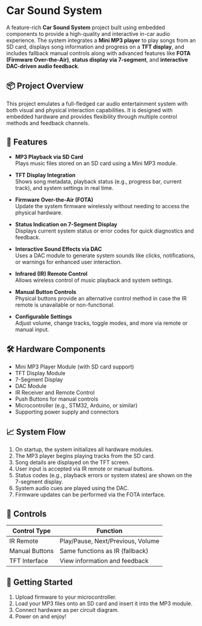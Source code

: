 # Car Sound System

A feature-rich **Car Sound System** project built using embedded components to provide a high-quality and interactive in-car audio experience. The system integrates a **Mini MP3 player** to play songs from an SD card, displays song information and progress on a **TFT display**, and includes fallback manual controls along with advanced features like **FOTA (Firmware Over-the-Air)**, **status display via 7-segment**, and **interactive DAC-driven audio feedback**.

## 📦 Project Overview

This project emulates a full-fledged car audio entertainment system with both visual and physical interaction capabilities. It is designed with embedded hardware and provides flexibility through multiple control methods and feedback channels.

## 🎵 Features

- **MP3 Playback via SD Card**  
  Plays music files stored on an SD card using a Mini MP3 module.

- **TFT Display Integration**  
  Shows song metadata, playback status (e.g., progress bar, current track), and system settings in real time.

- **Firmware Over-the-Air (FOTA)**  
  Update the system firmware wirelessly without needing to access the physical hardware.

- **Status Indication on 7-Segment Display**  
  Displays current system status or error codes for quick diagnostics and feedback.

- **Interactive Sound Effects via DAC**  
  Uses a DAC module to generate system sounds like clicks, notifications, or warnings for enhanced user interaction.

- **Infrared (IR) Remote Control**  
  Allows wireless control of music playback and system settings.

- **Manual Button Controls**  
  Physical buttons provide an alternative control method in case the IR remote is unavailable or non-functional.

- **Configurable Settings**  
  Adjust volume, change tracks, toggle modes, and more via remote or manual input.

## 🛠️ Hardware Components

- Mini MP3 Player Module (with SD card support)
- TFT Display Module
- 7-Segment Display
- DAC Module
- IR Receiver and Remote Control
- Push Buttons for manual controls
- Microcontroller (e.g., STM32, Arduino, or similar)
- Supporting power supply and connectors

## 📈 System Flow

1. On startup, the system initializes all hardware modules.
2. The MP3 player begins playing tracks from the SD card.
3. Song details are displayed on the TFT screen.
4. User input is accepted via IR remote or manual buttons.
5. Status codes (e.g., playback errors or system states) are shown on the 7-segment display.
6. System audio cues are played using the DAC.
7. Firmware updates can be performed via the FOTA interface.

## 🔧 Controls

| Control Type     | Function                          |
|------------------|-----------------------------------|
| IR Remote        | Play/Pause, Next/Previous, Volume |
| Manual Buttons   | Same functions as IR (fallback)   |
| TFT Interface    | View information and feedback     |

## 🚀 Getting Started

1. Upload firmware to your microcontroller.
2. Load your MP3 files onto an SD card and insert it into the MP3 module.
3. Connect hardware as per circuit diagram.
4. Power on and enjoy!
